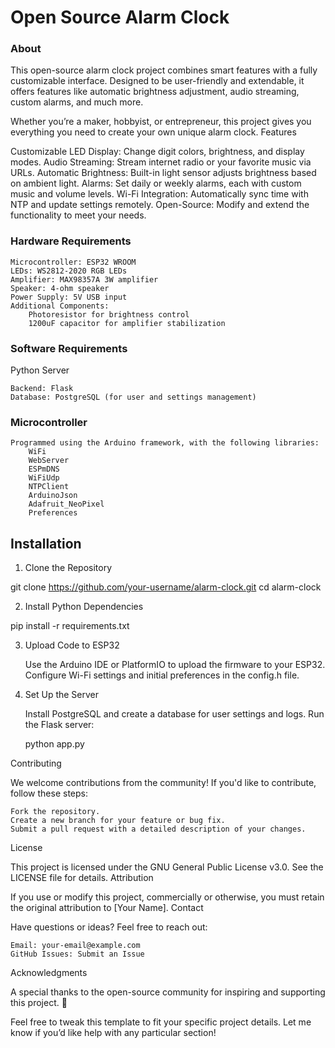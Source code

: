 # Open Source Alarm Clock

### About

This open-source alarm clock project combines smart features with a fully customizable interface. Designed to be user-friendly and extendable, it offers features like automatic brightness adjustment, audio streaming, custom alarms, and much more.

Whether you’re a maker, hobbyist, or entrepreneur, this project gives you everything you need to create your own unique alarm clock.
Features

Customizable LED Display: Change digit colors, brightness, and display modes.
Audio Streaming: Stream internet radio or your favorite music via URLs.
Automatic Brightness: Built-in light sensor adjusts brightness based on ambient light.
Alarms: Set daily or weekly alarms, each with custom music and volume levels.
Wi-Fi Integration: Automatically sync time with NTP and update settings remotely.
Open-Source: Modify and extend the functionality to meet your needs.

### Hardware Requirements

    Microcontroller: ESP32 WROOM
    LEDs: WS2812-2020 RGB LEDs
    Amplifier: MAX98357A 3W amplifier
    Speaker: 4-ohm speaker
    Power Supply: 5V USB input
    Additional Components:
        Photoresistor for brightness control
        1200uF capacitor for amplifier stabilization

### Software Requirements
Python Server

    Backend: Flask
    Database: PostgreSQL (for user and settings management)

### Microcontroller

    Programmed using the Arduino framework, with the following libraries:
        WiFi
        WebServer
        ESPmDNS
        WiFiUdp
        NTPClient
        ArduinoJson
        Adafruit_NeoPixel
        Preferences

## Installation
1. Clone the Repository

git clone https://github.com/your-username/alarm-clock.git
cd alarm-clock

2. Install Python Dependencies

pip install -r requirements.txt

3. Upload Code to ESP32

    Use the Arduino IDE or PlatformIO to upload the firmware to your ESP32.
    Configure Wi-Fi settings and initial preferences in the config.h file.

4. Set Up the Server

    Install PostgreSQL and create a database for user settings and logs.
    Run the Flask server:

    python app.py

Contributing

We welcome contributions from the community! If you'd like to contribute, follow these steps:

    Fork the repository.
    Create a new branch for your feature or bug fix.
    Submit a pull request with a detailed description of your changes.

License

This project is licensed under the GNU General Public License v3.0. See the LICENSE file for details.
Attribution

If you use or modify this project, commercially or otherwise, you must retain the original attribution to [Your Name].
Contact

Have questions or ideas? Feel free to reach out:

    Email: your-email@example.com
    GitHub Issues: Submit an Issue

Acknowledgments

A special thanks to the open-source community for inspiring and supporting this project. 🎉

Feel free to tweak this template to fit your specific project details. Let me know if you’d like help with any particular section!
